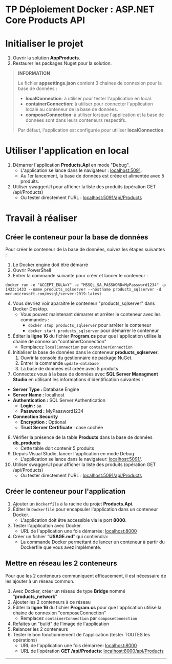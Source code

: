 # TP Déploiement Docker : ASP.NET Core Products API

# Initialiser le projet

1. Ouvrir la solution **AppProducts**.
2. Restaurer les packages Nuget pour la solution.

> **INFORMATION**
>
> Le fichier **appsettings.json** contient 3 chaines de connexion pour la base de données : 
> 
> - **localConnection**: à utiliser pour tester l'application en local.
> - **containerConnection**: à utiliser pour connecter l'application locale au conteneur de la base de données.
> - **composeConnection**: à utiliser lorsque l'application et la base de données sont dans leurs conteneurs respectifs.
>
> Par défaut, l'application est configurée pour utiliser **localConnection**.

# Utiliser l'application en local

1. Démarrer l'application **Products.Api** en mode "Debug".
    - L'application se lance dans le navigateur :  [localhost:5091](http://localhost:5091).
    - Au 1er lancement, la base de données est créée et alimentée avec 5 produits.
2. Utiliser swaggerUI pour afficher la liste des produits (opération GET /api/Products)
    - Ou tester directement l'URL : [localhost:5091/api/Products](http://localhost:5091/api/Products)

# Travail à réaliser

## Créer le conteneur pour la base de données

Pour créer le conteneur de la base de données, suivez les étapes suivantes : 

1. Le Docker engine doit être démarré
2. Ouvrir PowerShell
3. Entrer la commande suivante pour créer et lancer le conteneur : 

```
docker run -e "ACCEPT_EULA=Y" -e "MSSQL_SA_PASSWORD=MyPassword1234" -p 1433:1433 --name products_sqlserver --hostname products_sqlserver -d mcr.microsoft.com/mssql/server:2019-latest
```

4. Vous devriez voir aparaitre le conteneur "products_sqlserver" dans Docker Desktop.
    - Vous pouvez maintenant démarrer et arrêter le conteneur avec les commandes : 
        - `docker stop products_sqlserver` pour arrêter le conteneur
        - `docker start products_sqlserver` pour démarrer le conteneur
5. Éditer la **ligne 16** du fichier **Program.cs** pour que l'application utilise la chaine de connexion "containerConnection"
    - Remplacez `localConnection` par `containerConnection` 
6. Initialiser la base de données dans le conteneur **products_sqlserver**.
    1. Ouvrir la console du gestionnaire de package NuGet.
    2. Entrer la commande `update-database`
    3. La base de données est créée avec 5 produits
7. Connectez vous à la base de données avec **SQL Server Managment Studio** en utilisant les informations d'identification suivantes : 
- **Server Type :** Database Engine
- **Server Name :** localhost
- **Authentication :** SQL Server Authentication
    - **Login :** sa 
    - **Password :** MyPassword1234
- **Connection Security**
    - **Encryption :** Optional
    - **Trust Server Certificate** : case cochée 
8. Vérifier la présence de la table **Products** dans la base de données **db_products**
    - Cette table doit contenir 5 produits
9. Depuis Visual Studio, lancer l'application en mode Debug
    - L'application se lance dans le navigateur:  [localhost:5091/](http://localhost:5091/).
10. Utiliser swaggerUI pour afficher la liste des produits (opération GET /api/Products)
    - Ou tester directement l'URL : [localhost:5091/api/Products](http://localhost:5091/api/Products)


## Créer le conteneur pour l'application

1. Ajouter un `Dockerfile` à la racine du projet **Products.Api**.
2. Éditer le `Dockerfile` pour encapsuler l'application dans un conteneur Docker.
    - L'application doit être accessible via le port **8000**.
3. Tester l'application avec Docker.
    - URL de l'application une fois démarrée: [localhost:8000](http://localhost:8000)
4. Créer un fichier "**USAGE.md**" qui contiendra:
    - La commande Docker permettant de lancer un conteneur à partir du Dockerfile que vous avez implémenté.


## Mettre en réseau les 2 conteneurs

Pour que les 2 conteneurs communiquent efficacement, il est nécessaire de les ajouter à un réseau commun.

1. Avec Docker, créer un réseau de type **Bridge** nommé "**products_network**"
2. Ajouter les 2 conteneurs à ce réseau
3. Éditer la **ligne 16** du fichier **Program.cs** pour que l'application utilise la chaine de connexion "composeConnection"
    - Remplacez `containerConnection` par `composeConnection` 
4. Refaites un "build" de l'image de l'application
5. Relancer les 2 conteneurs
6. Tester le bon fonctionnement de l'application (tester TOUTES les opérations)
    - URL de l'application une fois démarrée: [localhost:8000](http://localhost:8000)
    - URL de l'opération **GET /api/Products**: [localhost:8000/api/Products](http://localhost:8000/api/Products)

---
